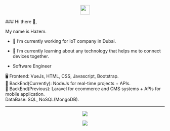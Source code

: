 
<p align='center'>
  <a href="https://www.linkedin.com/in/hazem-hussein-562b86190/"><img height="30" src="https://github.com/WaylonWalker/WaylonWalker/blob/main/icon/linkedin.png?raw=true"></a>
</p>
### Hi there 👋,

My name is Hazem.
- 🔭 I’m currently working for IoT company in Dubai.
- 🌱 I’m currently learning about any technology that helps me to connect devices together.

- Software Engineer

🖥️ Frontend: VueJs, HTML, CSS, Javascript, Bootstrap.
<br>
📱 BackEnd(Currently): NodeJs for real-time projects + APIs.
<br>
📱 BackEnd(Previous): Laravel for ecommerce and CMS systems + APIs for mobile application.
<br>
DataBase: SQL, NoSQL(MongoDB).



<hr>
<p align="center">
  <img src="https://github-readme-stats.vercel.app/api?username=HazemHa&show_icons=true&theme=radical">
</p>
<p align="center">
  <img src="https://github-readme-stats.vercel.app/api/top-langs/?username=HazemHa&show_icons=true&title_color=ffffff&icon_color=2A75CF&text_color=daf7dc&bg_color=191919">
</p>


<!--
**HazemHa/HazemHa** is a ✨ _special_ ✨ repository because its `README.md` (this file) appears on your GitHub profile.

Here are some ideas to get you started:

- 🔭 I’m currently working on ...
- 🌱 I’m currently learning ...
- 👯 I’m looking to collaborate on ...
- 🤔 I’m looking for help with ...
- 💬 Ask me about ...
- 📫 How to reach me: ...
- 😄 Pronouns: ...
- ⚡ Fun fact: ...
-->
